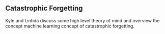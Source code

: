 ## Catastrophic Forgetting

Kyle and Linhda discuss some high level theory of mind and overview the concept machine learning concept of catastrophic forgetting.


